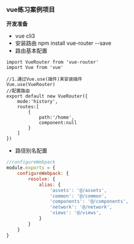 ### vue练习案例项目
**开发准备**
* vue cli3
* 安装路由 npm install vue-router --save
* 路由基本配置
```
import VueRouter from 'vue-router'
import Vue from 'vue'

//1.通过Vue.use(插件)来安装插件
Vue.use(VueRouter)
//配置路由
export default new VueRouter({
    mode:'history',
    routes:[
        {
            path:'/home',
            component:null
        }
    ]
})
```
* 路径别名配置 
```js
//configureWebpack 
module.exports = {
    configureWebpack: {
        resolve: {
            alias: {
                'assets': '@/assets',
                'common': '@/common',
                'components': '@/components',
                'network': '@/network',
                'views': '@/views',
            }
        }
    }
}
```





 